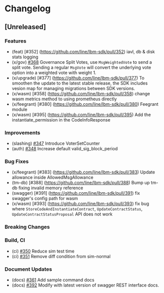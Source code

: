 # Changelog

## [Unreleased]

### Features
* (feat) [\#352] (https://github.com/line/lbm-sdk/pull/352) iavl, db & disk stats logging
* (x/gov) [\#368](https://github.com/line/lbm-sdk/pull/368) Governance Split Votes, use `MsgWeightedVote` to send a split vote. Sending a regular `MsgVote` will convert the underlying vote option into a weighted vote with weight 1.
* (x/upgrade) [\#377] (https://github.com/line/lbm-sdk/pull/377) To smoothen the update to the latest stable release, the SDK includes vesion map for managing migrations between SDK versions.
* (x/wasm) [\#358] (https://github.com/line/lbm-sdk/pull/358) change wasm metrics method to using prometheus directly
* (x/feegrant) [\#380] (https://github.com/line/lbm-sdk/pull/380) Feegrant module
* (x/wasm) [\#395] (https://github.com/line/lbm-sdk/pull/395) Add the instantiate_permission in the CodeInfoResponse

### Improvements
* (slashing) [\#347](https://github.com/line/lbm-sdk/pull/347) Introduce VoterSetCounter
* (auth) [\#348](https://github.com/line/lbm-sdk/pull/348) Increase default valid_sig_block_period

### Bug Fixes
* (x/feegrant) [\#383] (https://github.com/line/lbm-sdk/pull/383) Update allowance inside AllowedMsgAllowance
* (tm-db) [\#388] (https://github.com/line/lbm-sdk/pull/388) Bump up tm-db fixing invalid memory reference
* (swagger) [\#391] (https://github.com/line/lbm-sdk/pull/391) fix swagger's config path for wasm
* (x/wasm) [\#393] (https://github.com/line/lbm-sdk/pull/393) fix bug where `StoreCodeAndInstantiateContract`, `UpdateContractStatus`, `UpdateContractStatusProposal` API does not work

### Breaking Changes

### Build, CI
* (ci) [\#350](https://github.com/line/lbm-sdk/pull/350) Reduce sim test time
* (ci) [\#351](https://github.com/line/lbm-sdk/pull/351) Remove diff condition from sim-normal

### Document Updates
* (docs) [\#361](https://github.com/line/lbm-sdk/pull/361) Add sample command docs
* (docs) [\#392](https://github.com/line/lbm-sdk/pull/392) Modify with latest version of swagger REST interface docs.
